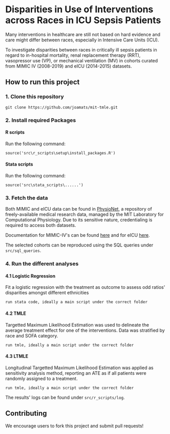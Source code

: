 # Disparities in Use of Interventions across Races in ICU Sepsis Patients

Many interventions in healthcare are still not based on hard evidence and care might differ between races, especially in Intensive Care Units (ICU).

To investigate disparities between races in critically ill sepsis patients in regard to in-hospital mortality, renal replacement therapy (RRT), vasopressor use (VP), or mechanical ventilation (MV) in cohorts curated from MIMIC IV (2008-2019) and eICU (2014-2015) datasets.


## How to run this project 

### 1. Clone this repository

```
git clone https://github.com/joamats/mit-tmle.git
```

### 2. Install required Packages
#### R scripts

Run the following command:

```
source('src\r_scripts\setup\install_packages.R')
```

#### Stata scripts

Run the following command:
```
source('src\stata_scripts\......')
```

### 3. Fetch the data
Both MIMIC and eICU data can be found in [PhysioNet](https://physionet.org/), a repository of freely-available medical research data, managed by the MIT Laboratory for Computational Physiology. Due to its sensitive nature, credentialing is required to access both datasets.

Documentation for MIMIC-IV's can be found [here](https://mimic.mit.edu/) and for eICU [here](https://eicu-crd.mit.edu/).

The selected cohorts can be reproduced using the SQL queries under ` src/sql_queries `.


### 4. Run the different analyses
#### 4.1 Logistic Regression
Fit a logistic regression with the treatment as outcome to assess odd ratios' disparities amongst different ethnicities

```
run stata code, ideally a main script under the correct folder
```

#### 4.2 TMLE
Targetted Maximum Likelihood Estimation was used to delineate the average treatment effect for one of the interventions. Data was stratified by race and SOFA category.

```
run tmle, ideally a main script under the correct folder
```

#### 4.3 LTMLE
Longitudinal Targetted Maximum Likelihood Estimation was applied as sensitivity analysis method, reporting an ATE as if all patients were randomly assigned to a treatment.

```
run tmle, ideally a main script under the correct folder 
```

The results' logs can be found under ` src/r_scripts/log `.


## Contributing
We encourage users to fork this project and submit pull requests!




